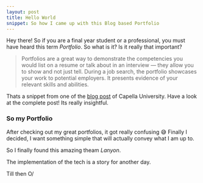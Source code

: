 ```yaml
---
layout: post
title: Hello World 
snippet: So how I came up with this Blog based Portfolio
---
```


Hey there! 
So if you are a final year student or a professional, you must have heard this term *Portfolio*.
So what is it?
Is it really that important?

>Portfolios are a great way to demonstrate the competencies you would list on a resume or talk about in an interview — they allow you to show and not just tell. During a job search, the portfolio showcases your work to potential employers. It presents evidence of your relevant skills and abilities. 

Thats a snippet from one of the [blog post](https://www.capella.edu/blogs/cublog/why-a-portfolio-is-important-for-your-career/) of Capella University. Have a look at the complete post! Its really insightful.

### So my Portfolio

After checking out my great portfolios, it got really confusing :sweat_smile:
Finally I decided, I want something simple that will actually convey what I am up to.

So I finally found this amazing theam *Lanyon*.

The implementation of the tech is a story for another day.

Till then O/
